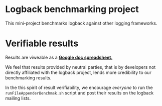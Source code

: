 # Logback benchmarking project

This mini-project benchmarks logback against other logging frameworks.

# Verifiable results

Results are viweable as a [**Google doc spreadsheet**.](https://docs.google.com/spreadsheets/d/1cpb5D7qnyye4W0RTlHUnXedYK98catNZytYIu5D91m0/edit?usp=sharing)

We feel that results provided by neutral parties, that is by
developers not directly affiliated with the logback project, lends
more credibility to our benchmarking results.

In the this spirit of result verifiability, we encourage *everyone* to
run the `runFileAppenderBenchmak.sh` script and post their results on
the logback mailing lists.



